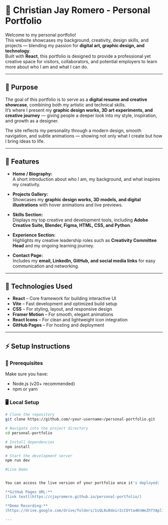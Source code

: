 # 🎨 Christian Jay Romero - Personal Portfolio

Welcome to my personal portfolio!  
This website showcases my background, creativity, design skills, and projects — blending my passion for **digital art, graphic design, and technology**.  
Built with **React**, this portfolio is designed to provide a professional yet creative space for visitors, collaborators, and potential employers to learn more about who I am and what I can do.

---

## 🎯 Purpose
The goal of this portfolio is to serve as a **digital resume and creative showcase**, combining both my artistic and technical skills.  
It’s where I present my **graphic design works, 3D art experiments, and creative journey** — giving people a deeper look into my style, inspiration, and growth as a designer.  

The site reflects my personality through a modern design, smooth navigation, and subtle animations — showing not only what I create but how I bring ideas to life.

---

## 🚀 Features

- **Home / Biography:**  
  A short introduction about who I am, my background, and what inspires my creativity.

- **Projects Gallery:**  
  Showcases my **graphic design works, 3D models, and digital illustrations** with hover animations and live previews.

- **Skills Section:**  
  Displays my top creative and development tools, including **Adobe Creative Suite, Blender, Figma, HTML, CSS, and Python**.

- **Experience Section:**  
  Highlights my creative leadership roles such as **Creativity Committee Head** and my ongoing learning journey.

- **Contact Page:**  
  Includes my **email, LinkedIn, GitHub, and social media links** for easy communication and networking.

---

## 🧰 Technologies Used

- **React** – Core framework for building interactive UI  
- **Vite** – Fast development and optimized build setup  
- **CSS** – For styling, layout, and responsive design  
- **Framer Motion** – For smooth, elegant animations  
- **React Icons** – For clean and lightweight icon integration  
- **GitHub Pages** – For hosting and deployment  

---

## ⚡ Setup Instructions

### 🧩 Prerequisites
Make sure you have:
- Node.js (v20+ recommended)
- npm or yarn

### 🖥 Local Setup

```bash
# Clone the repository
git clone https://github.com/<your-username>/personal-portfolio.git

# Navigate into the project directory
cd personal-portfolio

# Install dependencies
npm install

# Start the development server
npm run dev

#Live Demo


You can access the live version of your portfolio once it's deployed:

**GitHub Pages URL:**  
[link text](https://cjayromero.github.io/personal-portfolio/)

**Demo Recording:**  
(https://drive.google.com/drive/folders/1sQL8u0doir2cCOYta4KnWeZhTYApl1Pp?usp=sharing)

---
